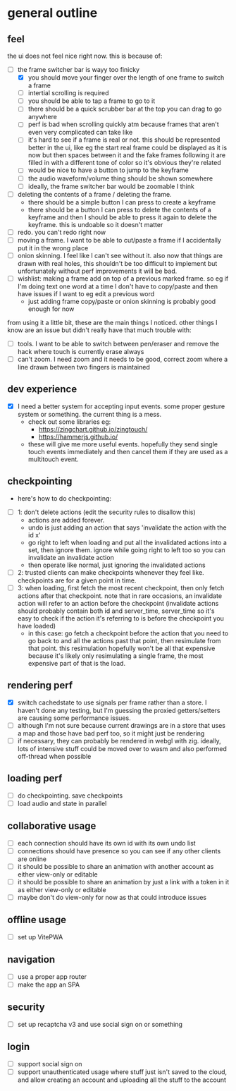 # general outline

## feel

the ui does not feel nice right now. this is because of:

- [ ] the frame switcher bar is wayy too finicky
  - [x] you should move your finger over the length of one frame to switch a frame
  - [ ] intertial scrolling is required
  - [ ] you should be able to tap a frame to go to it
  - [ ] there should be a quick scrubber bar at the top you can drag to go anywhere
  - [ ] perf is bad when scrolling quickly atm because frames that aren't even very complicated can take like
  - [ ] it's hard to see if a frame is real or not. this should be represented better in the ui, like eg the start real
        frame could be displayed as it is now but then spaces between it and the fake frames following it are filled in
        with a different tone of color so it's obvious they're related
  - [ ] would be nice to have a button to jump to the keyframe
  - [ ] the audio waveform/volume thing should be shown somewhere
  - [ ] ideally, the frame switcher bar would be zoomable I think
- [ ] deleting the contents of a frame / deleting the frame.
  - there should be a simple button I can press to create a keyframe
  - there should be a button I can press to delete the contents of a keyframe and then I should be able to press it
    again to delete the keyframe. this is undoable so it doesn't matter
- [ ] redo. you can't redo right now
- [ ] moving a frame. I want to be able to cut/paste a frame if I accidentally put it in the wrong place
- [ ] onion skinning. I feel like I can't see without it. also now that things are drawn with real holes, this shouldn't
      be too difficult to implement but unfortunately without perf improvements it will be bad.
- [ ] wishlist: making a frame add on top of a previous marked frame. so eg if I'm doing text one word at a time I don't
      have to copy/paste and then have issues if I want to eg edit a previous word
  - just adding frame copy/paste or onion skinning is probably good enough for now

from using it a little bit, these are the main things I noticed. other things I know are an issue but didn't
really have that much trouble with:

- [ ] tools. I want to be able to switch between pen/eraser and remove the hack where touch is currently erase always
- [ ] can't zoom. I need zoom and it needs to be good, correct zoom where a line drawn between two fingers is maintained

## dev experience

- [x] I need a better system for accepting input events. some proper gesture system or something. the current thing is
      a mess.
  - check out some libraries eg:
    - https://zingchart.github.io/zingtouch/
    - https://hammerjs.github.io/
  - these will give me more useful events. hopefully they send single touch events immediately and then
    cancel them if they are used as a multitouch event.

## checkpointing

- here's how to do checkpointing:
- [ ] 1: don't delete actions (edit the security rules to disallow this)
  - actions are added forever.
  - undo is just adding an action that says 'invalidate the action with the id x'
  - go right to left when loading and put all the invalidated actions into a set, then
    ignore them. ignore while going right to left too so you can invalidate an invalidate
    action
  - then operate like normal, just ignoring the invalidated actions
- [ ] 2: trusted clients can make checkpoints whenever they feel like. checkpoints are for
      a given point in time.
- [ ] 3: when loading, first fetch the most recent checkpoint, then only fetch actions after that
      checkpoint. note that in rare occasions, an invalidate action will refer to an action before
      the checkpoint (invalidate actions should probably contain both id and server_time, server_time
      so it's easy to check if the action it's referring to is before the checkpoint you have loaded)
  - in this case: go fetch a checkpoint before the action that you need to go back to and all the
    actions past that point, then resimulate from that point. this resimulation hopefully won't be
    all that expensive because it's likely only resimulating a single frame, the most expensive
    part of that is the load.

## rendering perf

- [x] switch cachedstate to use signals per frame rather than a store. I haven't done any testing, but I'm guessing the
      proxied getters/setters are causing some performance issues.
- [ ] although I'm not sure because current drawings are in a store that uses a map and those have bad perf too, so it
      might just be rendering
- [ ] if necessary, they can probably be rendered in webgl with zig. ideally, lots of intensive stuff could be moved
      over to wasm and also performed off-thread when possible

## loading perf

- [ ] do checkpointing. save checkpoints
- [ ] load audio and state in parallel

## collaborative usage

- [ ] each connection should have its own id with its own undo list
- [ ] connections should have presence so you can see if any other clients are online
- [ ] it should be possible to share an animation with another account as either view-only or editable
- [ ] it should be possible to share an animation by just a link with a token in it as either view-only or
      editable
- [ ] maybe don't do view-only for now as that could introduce issues

## offline usage

- [ ] set up VitePWA

## navigation

- [ ] use a proper app router
- [ ] make the app an SPA

## security

- [ ] set up recaptcha v3 and use social sign on or something

## login

- [ ] support social sign on
- [ ] support unauthenticated usage where stuff just isn't saved to the cloud, and allow creating an account and
      uploading all the stuff to the account
